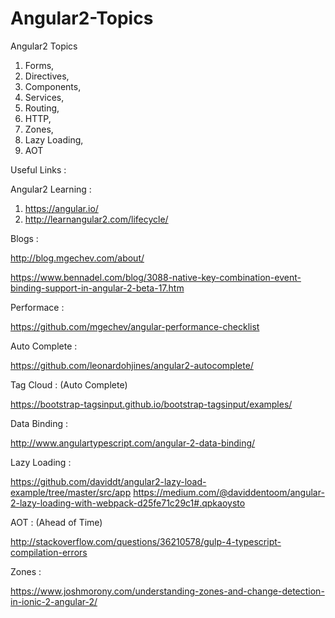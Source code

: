 # Angular2-Topics

Angular2 Topics

1. Forms,
2. Directives,
3. Components,
4. Services,
5. Routing,
6. HTTP,
7. Zones,
8. Lazy Loading,
9. AOT

Useful Links :

Angular2 Learning :
  1. https://angular.io/
  2. http://learnangular2.com/lifecycle/
  
Blogs :

http://blog.mgechev.com/about/ 

https://www.bennadel.com/blog/3088-native-key-combination-event-binding-support-in-angular-2-beta-17.htm

Performace :

https://github.com/mgechev/angular-performance-checklist
  
Auto Complete :

https://github.com/leonardohjines/angular2-autocomplete/
 
Tag Cloud : (Auto Complete)

https://bootstrap-tagsinput.github.io/bootstrap-tagsinput/examples/
 
Data Binding :

http://www.angulartypescript.com/angular-2-data-binding/
 
Lazy Loading :

https://github.com/daviddt/angular2-lazy-load-example/tree/master/src/app
https://medium.com/@daviddentoom/angular-2-lazy-loading-with-webpack-d25fe71c29c1#.qpkaoysto
 
AOT : (Ahead of Time)

http://stackoverflow.com/questions/36210578/gulp-4-typescript-compilation-errors 

Zones :

https://www.joshmorony.com/understanding-zones-and-change-detection-in-ionic-2-angular-2/
